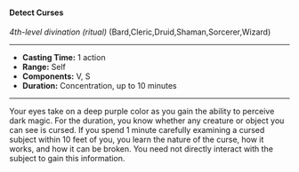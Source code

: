 #### Detect Curses
*4th-level divination* *(ritual)* (Bard,Cleric,Druid,Shaman,Sorcerer,Wizard)
___
- **Casting Time:** 1 action
- **Range:** Self
- **Components:** V, S
- **Duration:** Concentration, up to 10 minutes
---
Your eyes take on a deep purple color as you gain the ability to perceive dark magic. For the duration, you know whether any creature or object you can see is cursed. If you spend 1 minute carefully examining a cursed subject within 10 feet of you, you learn the nature of the curse, how it works, and how it can be broken. You need not directly interact with the subject to gain this information.
